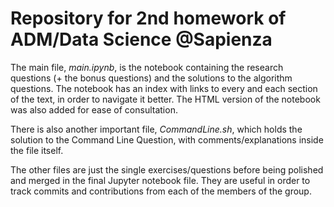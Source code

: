 # Repository for 2nd homework of ADM/Data Science @Sapienza

The main file, _main.ipynb_, is the notebook containing the research questions (+ the bonus questions) and the solutions
to the algorithm questions. The notebook has an index with links to every and each section of the text, in order to navigate it better. 
The HTML version of the notebook was also added for ease of consultation.

There is also another important file, _CommandLine.sh_, which holds the solution to the Command Line Question, with comments/explanations inside the file itself. 

The other files are just the single exercises/questions before being polished and merged in the final Jupyter notebook file. They are useful in order to track commits and contributions
from each of the members of the group.
